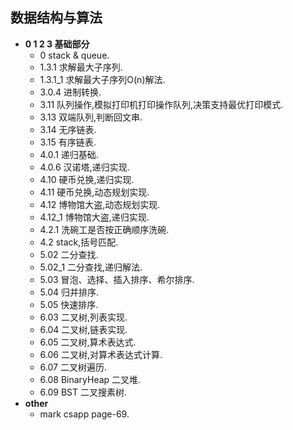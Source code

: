 ## 数据结构与算法

- **0 1 2 3 基础部分**
    - 0 stack & queue.
    - 1.3.1 求解最大子序列.
    - 1.3.1_1 求解最大子序列O(n)解法.
    - 3.0.4 进制转换.
    - 3.11 队列操作,模拟打印机打印操作队列,决策支持最优打印模式.
    - 3.13 双端队列,判断回文串.
    - 3.14 无序链表.
    - 3.15 有序链表.
    - 4.0.1 递归基础.
    - 4.0.6 汉诺塔,递归实现.
    - 4.10 硬币兑换,递归实现.
    - 4.11 硬币兑换,动态规划实现.
    - 4.12 博物馆大盗,动态规划实现.
    - 4.12_1 博物馆大盗,递归实现.
    - 4.2.1 洗碗工是否按正确顺序洗碗.
    - 4.2 stack,括号匹配.
    - 5.02 二分查找.
    - 5.02_1 二分查找,递归解法.
    - 5.03 冒泡、选择、插入排序、希尔排序.
    - 5.04 归并排序.
    - 5.05 快速排序.
    - 6.03 二叉树,列表实现.
    - 6.04 二叉树,链表实现.
    - 6.05 二叉树,算术表达式.
    - 6.06 二叉树,对算术表达式计算.
    - 6.07 二叉树遍历.
    - 6.08 BinaryHeap 二叉堆.
    - 6.09 BST 二叉搜素树.
- **other**
    - mark csapp page-69.

